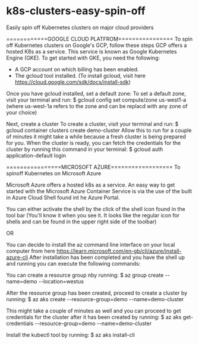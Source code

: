 # k8s-clusters-easy-spin-off
Easily spin off Kubernetes clusters on major cloud providers

============GOOGLE CLOUD PLATFROM================
To spin off Kubernetes clusters on Google's GCP, follow these steps
GCP offers a hosted K8s as a service. This service is known as Google Kubernetes Engine (GKE).
To get started with GKE, you need the following:
- A GCP account on which billing has been enabled.
- The gcloud tool installed. (To install gcloud, visit here https://cloud.google.com/sdk/docs/install-sdk)

Once you have gcloud installed, set a default zone:
To set a default zone, visit your terminal and run: $ gcloud config set compute/zone us-west1-a (where us-west-1a refers to the zone and can be replacd with any zone of your choice)

Next, create a cluster
To create a cluster, visit your terminal and run: $ gcloud container clusters create demo-cluster
Allow this to run for a couple of minutes it might take a while because a fresh cluster is being prepared for you.
When the cluster is ready, you can fetch the credentials for the cluster by running this command in your terminal: $ gcloud auth application-default login

================MICROSOFT AZURE==================
To spinoff Kubernetes on Microsoft Azure

Microsoft Azure offers a hosted k8s as a service. An easy way to get started with the Microsoft Azure Container Service is via the use of the built in Azure Cloud Shell found int he Azure Portal.

You can either activate the shell by the click of the shell icon found in the tool bar (You'll know it when you see it. It looks like the regular icon for shells and can be found in the upper right side of the toolbar)

OR

You can decide to install the az command line interface on your local computer from here https://learn.microsoft.com/en-gb/cli/azure/install-azure-cli
After installation has been completed and you have the shell up and running you can execute the following commands:

You can create a resource group nby running:
$ az group create --name=demo --location=westus

After the resource group has been created, proceed to create a cluster by running:
$ az aks create --resource-group=demo --name=demo-cluster

This might take a couple of minutes as well and you can proceed to get credentials for the cluster after it has been created by running:
$ az aks get-credentials --resource-group=demo --name=demo-cluster

Install the kubectl tool by running:
$ az aks install-cli
